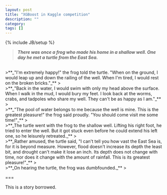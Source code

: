 ```yaml
---
layout: post
title: "XGBoost in Kaggle competition"
description: ""
category: 
tags: []
---
```

{% include JB/setup %}

> **_There was once a frog who made his home in a shallow well. One day he met a turtle from the East Sea._**
>  
<br />
>**_"I'm extremely happy!" the frog told the turtle. "When on the ground, I would leap up and down the railing of the well. When I'm tired, I would rest on the broken bricks."_**
>  
<br />
>**_"Back in the water, I would swim with only my head above the surface. When I walk in the mud, I would bury my feet. I look back at the worms, crabs, and tadpoles who share my well. They can't be as happy as I am."_**
>  
<br />
>**_"The pool of water belongs to me because the well is mine. This is the greatest pleasure!" the frog said proudly. "You should come visit me some time!"_**
>  
<br />
>**_The turtle went with the frog to the shallow well. Lifting his right foot, he tried to enter the well. But it got stuck even before he could extend his left one, so he leisurely retreated._**
>  
<br />
>**_Rather amused, the turtle said, "I can't tell you how vast the East Sea is, for it is beyond measure. However, flood doesn't increase its depth the least bit, and drought can't make it lose an inch. Its depth does not change with time, nor does it change with the amount of rainfall. This is its greatest pleasure!"_**
>  
<br />
>**_On hearing the turtle, the frog was dumbfounded._**
>  
<br />

===

This is a story borrowed.